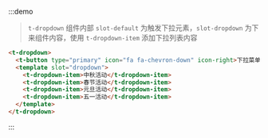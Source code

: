 :::demo
> `t-dropdown` 组件内部 `slot-default` 为触发下拉元素，`slot-dropdown` 为下来组件内容，使用 `t-dropdown-item` 添加下拉列表内容
```html
<t-dropdown>
  <t-button type="primary" icon="fa fa-chevron-down" icon-right>下拉菜单</t-button>
  <template slot="dropdown">
    <t-dropdown-item>中秋活动</t-dropdown-item>
    <t-dropdown-item>春节活动</t-dropdown-item>
    <t-dropdown-item>元旦活动</t-dropdown-item>
    <t-dropdown-item>五一活动</t-dropdown-item>
  </template>
</t-dropdown>
```
:::
